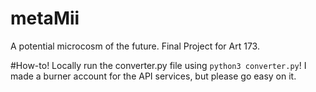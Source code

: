 # metaMii
A potential microcosm of the future. Final Project for Art 173. 


#How-to!
Locally run the converter.py file using `python3 converter.py`! I made a burner account for the API services, but please go easy on it.


